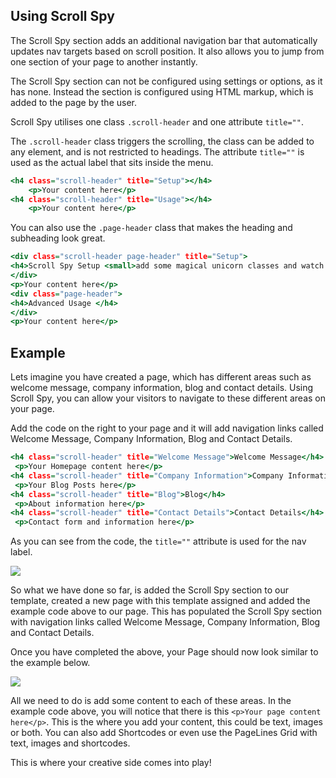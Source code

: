 ## Using Scroll Spy ##

The Scroll Spy section adds an additional navigation bar that automatically updates nav targets based on scroll position. It also allows you to jump from one section of your page to another instantly.

The Scroll Spy section can not be configured using settings or options, as it has none. Instead the section is configured using HTML markup, which is added to the page by the user.

Scroll Spy utilises one class `.scroll-header` and one attribute `title=""`.

The `.scroll-header` class triggers the scrolling, the class can be added to any element, and is not restricted to headings. The attribute `title=""` is used as the actual label that sits inside the menu.

~~~ .html
<h4 class="scroll-header" title="Setup"></h4>
    <p>Your content here</p>
<h4 class="scroll-header" title="Usage"></h4>
    <p>Your content here</p>
~~~

You can also use the `.page-header` class that makes the heading and subheading look great.

~~~ .html
<div class="scroll-header page-header" title="Setup">
<h4>Scroll Spy Setup <small>add some magical unicorn classes and watch for spies</small></h4>
</div>
<p>Your content here</p>
<div class="page-header">
<h4>Advanced Usage </h4>
</div>
<p>Your content here</p>
~~~

## Example ##

Lets imagine you have created a page, which has different areas such as welcome message, company information, blog and contact details. Using Scroll Spy, you can allow your visitors to navigate to these different areas on your page.

Add the code on the right to your page and it will add navigation links called Welcome Message, Company Information, Blog and Contact Details.

~~~ .html
<h4 class="scroll-header" title="Welcome Message">Welcome Message</h4>
 <p>Your Homepage content here</p>
<h4 class="scroll-header" title="Company Information">Company Information</h4>
 <p>Your Blog Posts here</p>
<h4 class="scroll-header" title="Blog">Blog</h4>
 <p>About information here</p>
<h4 class="scroll-header" title="Contact Details">Contact Details</h4>
 <p>Contact form and information here</p>
~~~

As you can see from the code, the `title=""` attribute is used for the nav label.

![](https://raw.github.com/pagelines/Docs/master/gh-pages-template/public/img/scrollspy.jpg)

So what we have done so far, is added the Scroll Spy section to our template, created a new page with this template assigned and added the example code above to our page. This has populated the Scroll Spy section with navigation links called Welcome Message, Company Information, Blog and Contact Details.

Once you have completed the above, your Page should now look similar to the example below.

![](https://raw.github.com/pagelines/Docs/master/gh-pages-template/public/img/scrollspy-example.jpg)

All we need to do is add some content to each of these areas. In the example code above, you will notice that there is this `<p>Your page content here</p>`. This is the where you add your content, this could be text, images or both. You can also add Shortcodes or even use the PageLines Grid with text, images and shortcodes. 

This is where your creative side comes into play!
